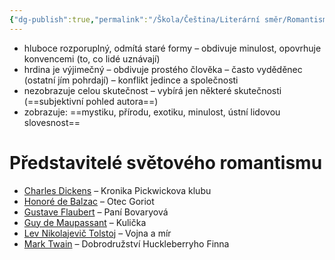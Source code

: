 ```yaml
---
{"dg-publish":true,"permalink":"/Škola/Čeština/Literární směr/Romantismus/","created":"1980-01-01T00:00:00.000+01:00","updated":"2024-03-18T08:54:43.455+01:00"}
---
```


- hluboce rozporuplný, odmítá staré formy – obdivuje minulost, opovrhuje konvencemi (to, co lidé uznávají)
- hrdina je výjimečný – obdivuje prostého člověka – často vyděděnec (ostatní jím pohrdají) – konflikt jedince a společnosti
- nezobrazuje celou skutečnost – vybírá jen některé skutečnosti (==subjektivní pohled autora==)
- zobrazuje: ==mystiku, přírodu, exotiku, minulost, ústní lidovou slovesnost==


# Představitelé světového romantismu
- [Charles Dickens](https://rozbor-dila.cz/charles-dickens-zivotopis/ "Charles Dickens") – Kronika Pickwickova klubu
- [Honoré de Balzac](https://rozbor-dila.cz/honore-de-balzac-zivotopis/ "Honoré de Balzac") – Otec Goriot
- [Gustave Flaubert](https://rozbor-dila.cz/gustave-flaubert-zivotopis/ "Gustave Flaubert") – Paní Bovaryová
- [Guy de Maupassant](https://rozbor-dila.cz/guy-de-maupassant-zivotopis/ "Guy de Maupassant") – Kulička
- [Lev Nikolajevič Tolstoj](https://rozbor-dila.cz/lev-nikolajevic-tolstoj-zivotopis/ "Lev Nikolajevič Tolstoj") – Vojna a mír
- [Mark Twain](https://rozbor-dila.cz/mark-twain-zivotopis/ "Mark Twain") – Dobrodružství Huckleberryho Finna